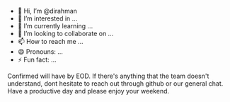 - 👋 Hi, I’m @dirahman
- 👀 I’m interested in ...
- 🌱 I’m currently learning ...
- 💞️ I’m looking to collaborate on ...
- 📫 How to reach me ...
- 😄 Pronouns: ...
- ⚡ Fun fact: ...

<!---
dirahman/dirahman is a ✨ special ✨ repository because its `README.md` (this file) appears on your GitHub profile.
You can click the Preview link to take a look at your changes.
--->
Confirmed will have by EOD. If there's anything that the team doesn't understand, dont hesitate to reach out through github or our general chat. 
Have a productive day and please enjoy your weekend. 
